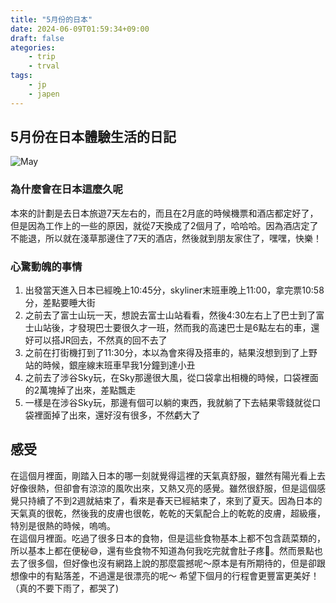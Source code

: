 ```yaml
---
title: "5月份的日本"
date: 2024-06-09T01:59:34+09:00
draft: false
ategories:
    - trip
    - trval
tags:
    - jp
    - japen
---
```


## 5月份在日本體驗生活的日記
![May](/images/jp/may.png)

### 為什麼會在日本這麼久呢
本來的計劃是去日本旅遊7天左右的，而且在2月底的時候機票和酒店都定好了，但是因為工作上的一些的原因，就從7天換成了2個月了，哈哈哈。因為酒店定了不能退，所以就在淺草那邊住了7天的酒店，然後就到朋友家住了，嘿嘿，快樂！

### 心驚動魄的事情
1. 出發當天進入日本已經晚上10:45分，skyliner末班車晚上11:00，拿完票10:58分，差點要睡大街
2. 之前去了富士山玩一天，想說去富士山站看看，然後4:30左右上了巴士到了富士山站後，才發現巴士要很久才一班，然而我的高速巴士是6點左右的車，還好可以搭JR回去，不然真的回不去了
3. 之前在打街機打到了11:30分，本以為會來得及搭車的，結果沒想到到了上野站的時候，銀座線末班車早我1分鐘到達小丑
4. 之前去了涉谷Sky玩，在Sky那邊很大風，從口袋拿出相機的時候，口袋裡面的2萬塊掉了出來，差點飄走
5. 一樣是在涉谷Sky玩，那邊有個可以躺的東西，我就躺了下去結果零錢就從口袋裡面掉了出來，還好沒有很多，不然虧大了

## 感受
在這個月裡面，剛踏入日本的哪一刻就覺得這裡的天氣真舒服，雖然有陽光看上去好像很熱，但卻會有涼涼的風吹出來，又熱又亮的感覺。雖然很舒服，但是這個感覺只持續了不到2週就結束了，看來是春天已經結束了，來到了夏天。因為日本的天氣真的很乾，然後我的皮膚也很乾，乾乾的天氣配合上的乾乾的皮膚，超級癢，特別是很熱的時候，嗚嗚。  
在這個月裡面。吃過了很多日本的食物，但是這些食物基本上都不包含蔬菜類的，所以基本上都在便秘😅，還有些食物不知道為何我吃完就會肚子疼🤣。然而景點也去了很多個，但好像也沒有網路上說的那麼震撼呢～原本是有所期待的，但是卻跟想像中的有點落差，不過還是很漂亮的呢～ 希望下個月的行程會更豐富更美好！（真的不要下雨了，都哭了)